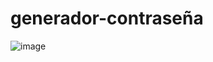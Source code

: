 # generador-contraseña



![image](https://user-images.githubusercontent.com/78284921/212805729-e258af8c-87d7-4f7d-b53d-0047832b3da0.png)

